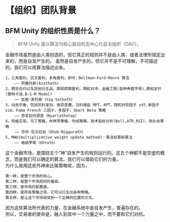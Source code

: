 # 【组织】团队背景

## BFM Unity 的组织性质是什么？

> BFM Unity 是以算法为核心驱动的去中心化自治组织（DAO）。

金融市场虽然是由人类创造的，但它真正的规则并不是由人类，或者法律所规定出来的，而是自发产生的。 虽然是自发产生的，但它并不是不可理解，不可描述的，我们可以用算法描述出来。

```text
1，三角套利，交叉套利，多角套利，BFM：Bellman-Ford-Moore 算法
    —— 阿撒托斯(Azathoth) 
2，期货合约以及其他衍生品，期现跨期套利，期权对冲，金融工程(各种希腊字母),期权定价(蒙特卡洛,B-S-M Model)
    —— 犹格·索托斯（Yog-Sothoth） 
3，动态平衡，包括凯利准则，香农恶魔，马科维兹 MPT，APT，随机折现因子 sdf,单因子 sim，Fama French 三因子，多因子，Smart Beta 策略
    —— 奈亚拉托提普（Nyarlathotep） 
4，网格交易，马丁策略，布林带策略，均线策略，技术指标分析(Boll,ATR,RSI)，剥头皮策略
    —— 莎布·尼古拉丝（Shub-Niggurath） 
5，MWU(multiplicative weight update method)：乘法权更新算法
    —— 格赫罗斯（Ghroth）
```

这个金融市场，是围绕五个“神”自发产生的规则运行的。这五个神都不是空虚的概念，而是我们可以确定的算法。我们可以借助它们的力量。  
为什么我用这些外神来比喻策略呢，因为，

```text
第一种，是整个市场的核心。
第二种，是整个市场规则的基础。 
第三种，是市场的配置者。 
第四种，是所有策略之母，它可以衍生出各种策略。 
第五种，是让这个市场收敛到一个正确的位置的方式。
```

因为这些算法所代表的力量，在金融系统中是自发产生，普遍存在的。  
所以，交易者的使命是，融入到其中一个力量之中，而不要和它们对抗。

